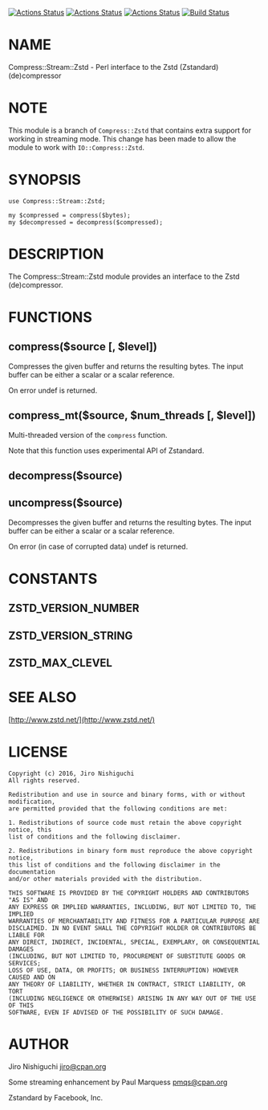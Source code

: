 [![Actions Status](https://github.com/pmqs/Compress-Stream-Zstd/workflows/Linux%20build/badge.svg)](https://github.com/pmqs/Compress-Stream-Zstd/actions) [![Actions Status](https://github.com/pmqs/Compress-Stream-Zstd/workflows/MacOS%20build/badge.svg)](https://github.com/pmqs/Compress-Stream-Zstd/actions) [![Actions Status](https://github.com/pmqs/Compress-Stream-Zstd/workflows/Windows%20build/badge.svg)](https://github.com/pmqs/Compress-Stream-Zstd/actions) [![Build Status](https://travis-ci.org/pmqs/Compress-Stream-Zstd.svg?branch=master)](https://travis-ci.org/pmqs/Compress-Stream-Zstd)
# NAME

Compress::Stream::Zstd - Perl interface to the Zstd (Zstandard) (de)compressor

# NOTE

This module is a branch of `Compress::Zstd` that contains extra support for working
in streaming mode.
This change has been made to allow the module to work with `IO::Compress::Zstd`.

# SYNOPSIS

    use Compress::Stream::Zstd;

    my $compressed = compress($bytes);
    my $decompressed = decompress($compressed);

# DESCRIPTION

The Compress::Stream::Zstd module provides an interface to the Zstd (de)compressor.

# FUNCTIONS

## compress($source \[, $level\])

Compresses the given buffer and returns the resulting bytes. The input
buffer can be either a scalar or a scalar reference.

On error undef is returned.

## compress\_mt($source, $num\_threads \[, $level\])

Multi-threaded version of the `compress` function.

Note that this function uses experimental API of Zstandard.

## decompress($source)

## uncompress($source)

Decompresses the given buffer and returns the resulting bytes. The input
buffer can be either a scalar or a scalar reference.

On error (in case of corrupted data) undef is returned.

# CONSTANTS

## ZSTD\_VERSION\_NUMBER

## ZSTD\_VERSION\_STRING

## ZSTD\_MAX\_CLEVEL

# SEE ALSO

[http://www.zstd.net/](http://www.zstd.net/)

# LICENSE

    Copyright (c) 2016, Jiro Nishiguchi
    All rights reserved.

    Redistribution and use in source and binary forms, with or without modification,
    are permitted provided that the following conditions are met:

    1. Redistributions of source code must retain the above copyright notice, this
    list of conditions and the following disclaimer.

    2. Redistributions in binary form must reproduce the above copyright notice,
    this list of conditions and the following disclaimer in the documentation
    and/or other materials provided with the distribution.

    THIS SOFTWARE IS PROVIDED BY THE COPYRIGHT HOLDERS AND CONTRIBUTORS "AS IS" AND
    ANY EXPRESS OR IMPLIED WARRANTIES, INCLUDING, BUT NOT LIMITED TO, THE IMPLIED
    WARRANTIES OF MERCHANTABILITY AND FITNESS FOR A PARTICULAR PURPOSE ARE
    DISCLAIMED. IN NO EVENT SHALL THE COPYRIGHT HOLDER OR CONTRIBUTORS BE LIABLE FOR
    ANY DIRECT, INDIRECT, INCIDENTAL, SPECIAL, EXEMPLARY, OR CONSEQUENTIAL DAMAGES
    (INCLUDING, BUT NOT LIMITED TO, PROCUREMENT OF SUBSTITUTE GOODS OR SERVICES;
    LOSS OF USE, DATA, OR PROFITS; OR BUSINESS INTERRUPTION) HOWEVER CAUSED AND ON
    ANY THEORY OF LIABILITY, WHETHER IN CONTRACT, STRICT LIABILITY, OR TORT
    (INCLUDING NEGLIGENCE OR OTHERWISE) ARISING IN ANY WAY OUT OF THE USE OF THIS
    SOFTWARE, EVEN IF ADVISED OF THE POSSIBILITY OF SUCH DAMAGE.

# AUTHOR

Jiro Nishiguchi <jiro@cpan.org>

Some streaming enhancement by Paul Marquess  <pmqs@cpan.org>

Zstandard by Facebook, Inc.
